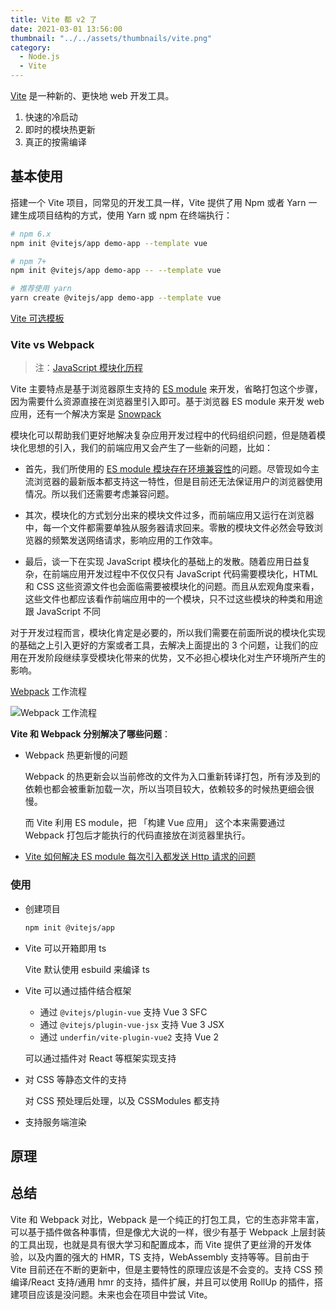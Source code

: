 ```yaml
---
title: Vite 都 v2 了
date: 2021-03-01 13:56:00
thumbnail: "../../assets/thumbnails/vite.png"
category:
  - Node.js
  - Vite
---
```


[Vite](https://cn.vitejs.dev/) 是一种新的、更快地 web 开发工具。

1. 快速的冷启动
2. 即时的模块热更新
3. 真正的按需编译

## 基本使用

搭建一个 Vite 项目，同常见的开发工具一样，Vite 提供了用 Npm 或者 Yarn 一建生成项目结构的方式，使用 Yarn 或 npm 在终端执行：

```bash
# npm 6.x
npm init @vitejs/app demo-app --template vue

# npm 7+
npm init @vitejs/app demo-app -- --template vue

# 推荐使用 yarn
yarn create @vitejs/app demo-app --template vue
```

[Vite 可选模板](https://cn.vitejs.dev/guide/#搭建第一个-vite-项目)

### **Vite vs Webpack**

> 注：[JavaScript 模块化历程](/blog/the-history-of-javascript-modularity)

Vite 主要特点是基于浏览器原生支持的 [ES module](https://developer.mozilla.org/en-US/docs/Web/JavaScript/Reference/Statements/import) 来开发，省略打包这个步骤，因为需要什么资源直接在浏览器里引入即可。基于浏览器 ES module 来开发 web 应用，还有一个解决方案是 [Snowpack](https://www.snowpack.dev/)

模块化可以帮助我们更好地解决复杂应用开发过程中的代码组织问题，但是随着模块化思想的引入，我们的前端应用又会产生了一些新的问题，比如：

- 首先，我们所使用的 [ES module 模块存在环境兼容性](https://caniuse.com/es6-module-dynamic-import)的问题。尽管现如今主流浏览器的最新版本都支持这一特性，但是目前还无法保证用户的浏览器使用情况。所以我们还需要考虑兼容问题。

- 其次，模块化的方式划分出来的模块文件过多，而前端应用又运行在浏览器中，每一个文件都需要单独从服务器请求回来。零散的模块文件必然会导致浏览器的频繁发送网络请求，影响应用的工作效率。

- 最后，谈一下在实现 JavaScript 模块化的基础上的发散。随着应用日益复杂，在前端应用开发过程中不仅仅只有 JavaScript 代码需要模块化，HTML 和 CSS 这些资源文件也会面临需要被模块化的问题。而且从宏观角度来看，这些文件也都应该看作前端应用中的一个模块，只不过这些模块的种类和用途跟 JavaScript 不同

对于开发过程而言，模块化肯定是必要的，所以我们需要在前面所说的模块化实现的基础之上引入更好的方案或者工具，去解决上面提出的 3 个问题，让我们的应用在开发阶段继续享受模块化带来的优势，又不必担心模块化对生产环境所产生的影响。

[Webpack](https://webpack.docschina.org/) 工作流程

![Webpack 工作流程](https://cdn.clearlywind.com/blog-images/images/webpack-workflow.png)

**Vite 和 Webpack 分别解决了哪些问题**：

- Webpack 热更新慢的问题

  Webpack 的热更新会以当前修改的文件为入口重新转译打包，所有涉及到的依赖也都会被重新加载一次，所以当项目较大，依赖较多的时候热更细会很慢。

  而 Vite 利用 ES module，把 「构建 Vue 应用」 这个本来需要通过 Webpack 打包后才能执行的代码直接放在浏览器里执行。

- [Vite 如何解决 ES module 每次引入都发送 Http 请求的问题](https://vitejs.dev/guide/dep-pre-bundling.html#dependency-pre-bundling)

### 使用

- 创建项目

  ```bash
  npm init @vitejs/app
  ```

- Vite 可以开箱即用 ts

  Vite 默认使用 esbuild 来编译 ts

- Vite 可以通过插件结合框架

  - 通过 `@vitejs/plugin-vue` 支持 Vue 3 SFC
  - 通过 `@vitejs/plugin-vue-jsx` 支持 Vue 3 JSX
  - 通过 `underfin/vite-plugin-vue2` 支持 Vue 2

  可以通过插件对 React 等框架实现支持

- 对 CSS 等静态文件的支持

  对 CSS 预处理后处理，以及 CSSModules 都支持

- 支持服务端渲染

## 原理

## 总结

Vite 和 Webpack 对比，Webpack 是一个纯正的打包工具，它的生态非常丰富，可以基于插件做各种事情，但是像尤大说的一样，很少有基于 Webpack 上层封装的工具出现，也就是具有很大学习和配置成本，而 Vite 提供了更丝滑的开发体验，以及内置的强大的 HMR，TS 支持，WebAssembly 支持等等。目前由于 Vite 目前还在不断的更新中，但是主要特性的原理应该是不会变的。支持 CSS 预编译/React 支持/通用 hmr 的支持，插件扩展，并且可以使用 RollUp 的插件，搭建项目应该是没问题。未来也会在项目中尝试 Vite。
